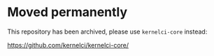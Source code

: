 # Moved permanently

This repository has been archived, please use `kernelci-core` instead:

  https://github.com/kernelci/kernelci-core/
